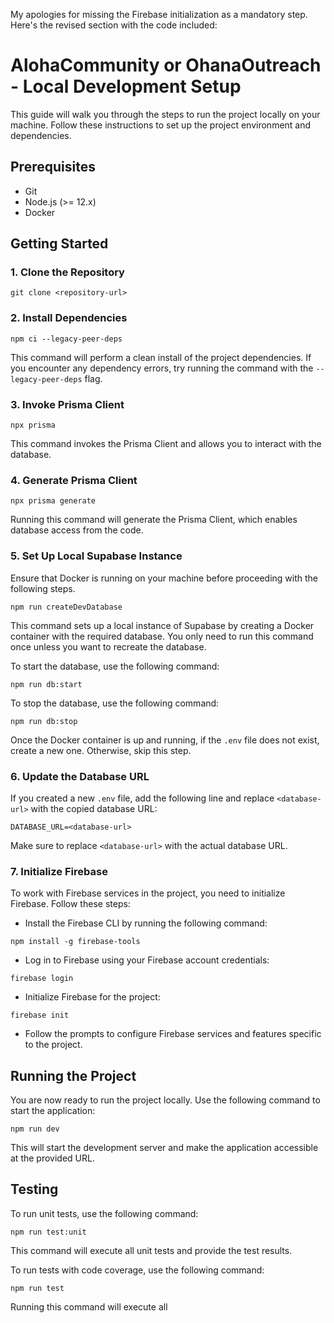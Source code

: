 My apologies for missing the Firebase initialization as a mandatory step. Here's the revised section with the code included:

# AlohaCommunity or OhanaOutreach - Local Development Setup

This guide will walk you through the steps to run the project locally on your machine. Follow these instructions to set up the project environment and dependencies.

## Prerequisites

- Git
- Node.js (>= 12.x)
- Docker

## Getting Started

### 1. Clone the Repository

```
git clone <repository-url>
```

### 2. Install Dependencies

```
npm ci --legacy-peer-deps
```

This command will perform a clean install of the project dependencies. If you encounter any dependency errors, try running the command with the `--legacy-peer-deps` flag.

### 3. Invoke Prisma Client

```
npx prisma
```

This command invokes the Prisma Client and allows you to interact with the database.

### 4. Generate Prisma Client

```
npx prisma generate
```

Running this command will generate the Prisma Client, which enables database access from the code.

### 5. Set Up Local Supabase Instance

Ensure that Docker is running on your machine before proceeding with the following steps.

```
npm run createDevDatabase
```

This command sets up a local instance of Supabase by creating a Docker container with the required database. You only need to run this command once unless you want to recreate the database.

To start the database, use the following command:

```
npm run db:start
```

To stop the database, use the following command:

```
npm run db:stop
```

Once the Docker container is up and running, if the `.env` file does not exist, create a new one. Otherwise, skip this step.

### 6. Update the Database URL

If you created a new `.env` file, add the following line and replace `<database-url>` with the copied database URL:

```
DATABASE_URL=<database-url>
```

Make sure to replace `<database-url>` with the actual database URL.

### 7. Initialize Firebase

To work with Firebase services in the project, you need to initialize Firebase. Follow these steps:

- Install the Firebase CLI by running the following command:

```
npm install -g firebase-tools
```

- Log in to Firebase using your Firebase account credentials:

```
firebase login
```

- Initialize Firebase for the project:

```
firebase init
```

- Follow the prompts to configure Firebase services and features specific to the project.

## Running the Project

You are now ready to run the project locally. Use the following command to start the application:

```
npm run dev
```

This will start the development server and make the application accessible at the provided URL.

## Testing

To run unit tests, use the following command:

```
npm run test:unit
```

This command will execute all unit tests and provide the test results.

To run tests with code coverage, use the following command:

```
npm run test
```

Running this command will execute all
